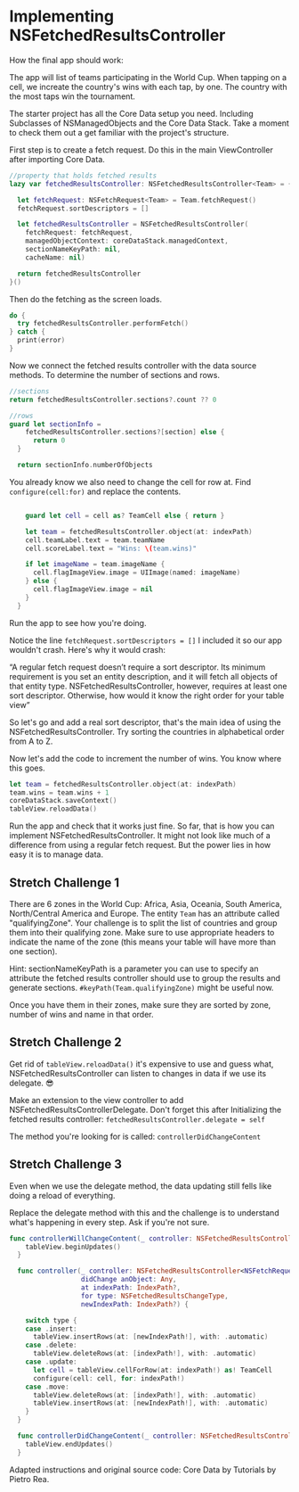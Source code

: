 # Implementing NSFetchedResultsController

How the final app should work:

The app will list of teams participating in the World Cup. When tapping on a cell, we increate the country's wins with each tap, by one. The country with the most taps win the tournament.

The starter project has all the Core Data setup you need. Including Subclasses of NSManagedObjects and the Core Data Stack. Take a moment to check them out a get familiar with the project's structure.

First step is to create a fetch request. Do this in the main ViewController after importing Core Data.

```Swift
//property that holds fetched results
lazy var fetchedResultsController: NSFetchedResultsController<Team> = {

  let fetchRequest: NSFetchRequest<Team> = Team.fetchRequest()
  fetchRequest.sortDescriptors = []

  let fetchedResultsController = NSFetchedResultsController(
    fetchRequest: fetchRequest,
    managedObjectContext: coreDataStack.managedContext,
    sectionNameKeyPath: nil,
    cacheName: nil)

  return fetchedResultsController
}()
```

Then do the fetching as the screen loads.

```swift
do {
  try fetchedResultsController.performFetch()
} catch {
  print(error)
}
```

Now we connect the fetched results controller with the data source methods. To determine the number of sections and rows.

```swift
//sections
return fetchedResultsController.sections?.count ?? 0

//rows
guard let sectionInfo =
    fetchedResultsController.sections?[section] else {
      return 0
  }

  return sectionInfo.numberOfObjects
```

You already know we also need to change the cell for row at. Find `configure(cell:for)` and replace the contents.

```swift

    guard let cell = cell as? TeamCell else { return }

    let team = fetchedResultsController.object(at: indexPath)
    cell.teamLabel.text = team.teamName
    cell.scoreLabel.text = "Wins: \(team.wins)"

    if let imageName = team.imageName {
      cell.flagImageView.image = UIImage(named: imageName)
    } else {
      cell.flagImageView.image = nil
    }
  }

```

Run the app to see how you're doing.

Notice the line `fetchRequest.sortDescriptors = []` I included it so our app wouldn't crash. Here's why it would crash:

“A regular fetch request doesn’t require a sort descriptor. Its minimum requirement is you set an entity description, and it will fetch all objects of that entity type. NSFetchedResultsController, however, requires at least one sort descriptor. Otherwise, how would it know the right order for your table view”

So let's go and add a real sort descriptor, that's the main idea of using the NSFetchedResultsController. Try sorting the countries in alphabetical order from A to Z.

Now let's add the code to increment the number of wins. You know where this goes.

```swift
let team = fetchedResultsController.object(at: indexPath)
team.wins = team.wins + 1
coreDataStack.saveContext()
tableView.reloadData()
```

Run the app and check that it works just fine.
So far, that is how you can implement NSFetchedResultsController. It might not look like much of a difference from using a regular fetch request. But the power lies in how easy it is to manage data.

## Stretch Challenge 1

There are 6 zones in the World Cup: Africa, Asia, Oceania, South America, North/Central America and Europe. The entity `Team` has an attribute called "qualifyingZone". Your challenge is to split the list of countries and group them into their qualifying zone. Make sure to use appropriate headers to indicate the name of the zone (this means your table will have more than one section).

Hint: sectionNameKeyPath is a parameter you can use to specify an attribute the fetched results controller should use to group the results and generate sections.
`#keyPath(Team.qualifyingZone)` might be useful now.

Once you have them in their zones, make sure they are sorted by zone, number of wins and name in that order.

## Stretch Challenge 2

Get rid of `tableView.reloadData()` it's expensive to use and guess what, NSFetchedResultsController can listen to changes in data if we use its delegate. 😎

Make an extension to the view controller to add NSFetchedResultsControllerDelegate.
Don't forget this after Initializing the fetched results controller: `fetchedResultsController.delegate = self`

The method you're looking for is called: `controllerDidChangeContent`

## Stretch Challenge 3
Even when we use the delegate method, the data updating still fells like doing a reload of everything.

Replace the delegate method with this and the challenge is to understand what's happening in every step. Ask if you're not sure.

```swift
func controllerWillChangeContent(_ controller: NSFetchedResultsController<NSFetchRequestResult>) {
    tableView.beginUpdates()
  }

  func controller(_ controller: NSFetchedResultsController<NSFetchRequestResult>,
                  didChange anObject: Any,
                  at indexPath: IndexPath?,
                  for type: NSFetchedResultsChangeType,
                  newIndexPath: IndexPath?) {

    switch type {
    case .insert:
      tableView.insertRows(at: [newIndexPath!], with: .automatic)
    case .delete:
      tableView.deleteRows(at: [indexPath!], with: .automatic)
    case .update:
      let cell = tableView.cellForRow(at: indexPath!) as! TeamCell
      configure(cell: cell, for: indexPath!)
    case .move:
      tableView.deleteRows(at: [indexPath!], with: .automatic)
      tableView.insertRows(at: [newIndexPath!], with: .automatic)
    }
  }

  func controllerDidChangeContent(_ controller: NSFetchedResultsController<NSFetchRequestResult>) {
    tableView.endUpdates()
  }

```

Adapted instructions and original source code: Core Data by Tutorials by Pietro Rea.
